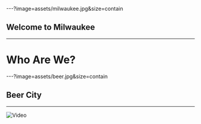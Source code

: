 ---?image=assets/milwaukee.jpg&size=contain
## <span class="orange black-shadow">Welcome to Milwaukee</span>

---
# <span class="orange white-shadow">Who Are We?</span>

---?image=assets/beer.jpg&size=contain
## <span class="orange black-shadow">Beer City</span>

---
![Video](https://www.youtube.com/embed/kTOhwNYCI6M)
